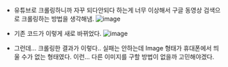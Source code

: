 - 유튜브로 크롤링하니까 자꾸 되다안되다 하는게 너무 이상해서 구글 동영상 검색으로 크롤링하는 방법을 생각해냄.
![image](https://github.com/ChaeDoll/TIL/assets/108540812/12f5d636-e625-4c77-9041-38713ce07326)

- 기존 코드가 이렇게 새로 바뀌었다.
![image](https://github.com/ChaeDoll/TIL/assets/108540812/b7a56627-d1f2-4362-aaf8-452b1a4a36ef)

- 그런데... 크롤링한 결과가 이렇다.. 실패는 안하는데 Image 형태가 휴대폰에서 띄울 수가 없는 형태였다. 이런... 다른 이미지를 구할 방법이 없을까 고민해야겠다.
